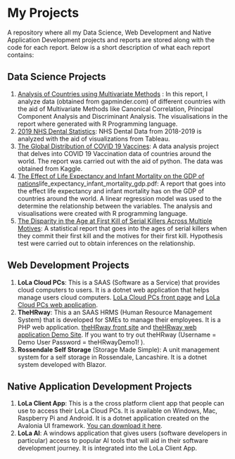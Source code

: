 # My Projects

A repository where all my Data Science, Web Development and Native Application Development projects and reports are stored along with the code for each report. Below is a short description of what each report contains:

## Data Science Projects
1. [Analysis of Countries using Multivariate Methods](https://github.com/obasagbenga10/My-Projects/blob/main/Analysis_Of_Countries_using_MultivariateMethods.pdf) : In this report, I analyze data (obtained from gapminder.com) of different countries with the aid of Multivariate Methods like Canonical Correlation, Principal Component Analysis and Discriminant Analysis. The visualisations in the report where generated with R Programming language.
2. [2019 NHS Dental Statistics](https://github.com/obasagbenga10/My-Projects/blob/main/ANALYSIS_OF_NHS_DENTAL_STATISTICS.pdf): NHS Dental Data from 2018-2019 is analyzed with the aid of visualizations from Tableau.
3. [The Global Distribution of COVID 19 Vaccines](https://github.com/obasagbenga10/My-Projects/blob/main/Covid_vaccination_analysis.pdf): A data analysis project that delves into COVID 19 Vaccination data of countries around the world. The report was carried out with the aid of python. The data was obtained from Kaggle.
4. [The Effect of Life Expectancy and Infant Mortality on the GDP of nations](https://github.com/obasagbenga10/My-Projects/blob/main/life_expectancy_infant_mortality_gdp.pdf)life_expectancy_infant_mortality_gdp.pdf: A report that goes into the effect life expectancy and infant mortality has on the GDP of countries around the world. A linear regression model was used to the determine the relationship between the variables. The analysis and visualisations were created with R programming language.
5. [The Disparity in the Age at First Kill of Serial Killers Across Multiple Motives](https://github.com/obasagbenga10/My-Projects/blob/main/SerialKiller_Analysis.pdf): A statistical report that goes into the ages of serial killers when they commit their first kill and the motives for their first kill. Hypothesis test were carried out to obtain inferences on the relationship.

## Web Development Projects

1. **LoLa Cloud PCs**: This is a SAAS (Software as a Service) that provides cloud computers to users. It is a dotnet web application that helps manage users cloud computers. [LoLa Cloud PCs front page](https://www.lola-pc.com/) and [LoLa Cloud PCs web application](https://app.lola-pc.com/).
2. **TheHRway**: This a an SAAS HRMS (Human Resource Management System) that is developed for SMEs to manage their employees. It is a PHP web application. [theHRway front site](https://www.thehrway.com) and [theHRway web application Demo Site](https://demo.thehrway.com). If you want to try out theHRway (Username =  Demo User  Password = theHRwayDemo1! ).
3. **Rossendale Self Storage** (Storage Made Simple): A unit management system for a self storage in Rossendale, Lancashire. It is a dotnet system developed with Blazor.

## Native Application Development Projects

1. **LoLa Client App**: This is a the cross platform client app that people can use to access their LoLa Cloud PCs. It is available on Windows, Mac, Raspberry Pi and Android. It is a dotnet application created on the Avalonia UI framework. [You can download it here](https://www.lola-pc.com/downloads).
2. **LoLa AI**: A windows application that gives users (software developers in particular) access to popular AI tools that will aid in their software development journey. It is integrated into the LoLa Client App. 

